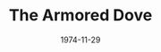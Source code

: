 ---
title: The Armored Dove
date: 1974-11-29
closing_date: 1974-12-14
layout: productions
playbill:
Theatre: Theatre Jacksonville
Venue: Little Theatre
cast:
- Brigadier General Samuel Hawks, U.S.A.F.: Bill Harriman
- Colonel Snivley, U.S.A.F.: Jim Knize
- John O'Rourke: Kennedy Williams
- Lieutenant Fred Smith, U.S.A.F.: Hal Henderson
- Susan O'Rourke: Sheila Hughes
- Foley Thorndike: Thomas Gibson
- Peg O'Rourke: LeNore Hart
- Mrs. Morgan: Barbara Stillson
- Mrs. Post: Mary Coyle
- Mrs. Olson: Patricia Sharpe
crew:
- Director: Robert Knowles
- Scene Design: Hal Henderson
- Stage Manager: David West
- Lighting Technician: Lloyd Jeffords
- Stage Crew:
  - Dale Stillson
  - Crew Chief
  - Brian Cooke
  - Bobby Kennedy
- Properties:
  - Steve Winemiller
  - Nellie Coyle
- Box Office: Pat Somers
- Publicity: Diane Somerville
- Marquee Sign: Patrick Brodus
- Cast Notes: Sheila Hughes
orchestra:
---